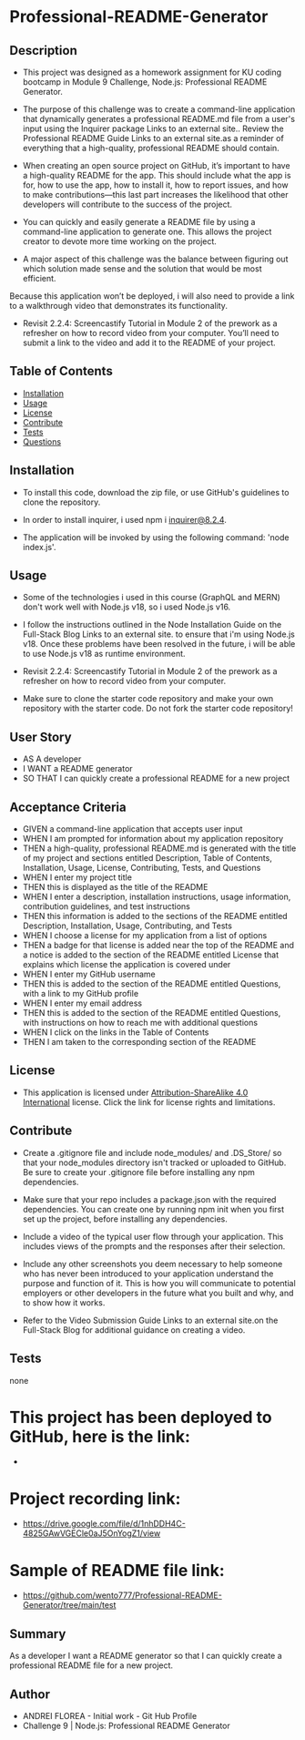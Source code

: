 # Professional-README-Generator



 ## Description 

- This project was designed as a homework assignment for KU coding bootcamp in Module 9 Challenge, Node.js: Professional README Generator.

- The purpose of this challenge was to create a command-line application that dynamically generates a professional README.md file from a user's input using the Inquirer package Links to an external site.. Review the Professional README Guide Links to an external site.as a reminder of everything that a high-quality, professional README should contain. 

- When creating an open source project on GitHub, it’s important to have a high-quality README for the app. This should include what the app is for, how to use the app, how to install it, how to report issues, and how to make contributions—this last part increases the likelihood that other developers will contribute to the success of the project.

- You can quickly and easily generate a README file by using a command-line application to generate one. This allows the project creator to devote more time working on the project.


- A major aspect of this challenge was the balance between figuring out which solution made sense and the solution that would be most efficient.

Because this application won’t be deployed, i will also need to provide a link to a walkthrough video that demonstrates its functionality. 

- Revisit 2.2.4: Screencastify Tutorial in Module 2 of the prework as a refresher on how to record video from your computer. You’ll need to submit a link to the video and add it to the README of your project.



 ## Table of Contents

  - [Installation](#installation)
  - [Usage](#usage)
  - [License](#license)
  - [Contribute](#contribute)
  - [Tests](#tests)
  - [Questions](#questions)
 
 
 ## Installation

  - To install this code, download the zip file, or use GitHub's guidelines to clone the repository.

  - In order to install inquirer, i used npm i inquirer@8.2.4.

  - The application will be invoked by using the following command: 'node index.js'.


## Usage

  - Some of the technologies i used in this course (GraphQL and MERN) don't work well with Node.js v18, so i used Node.js v16. 
  
  - I follow the instructions outlined in the Node Installation Guide on the Full-Stack Blog Links to an external site. to ensure that i'm using Node.js v18. Once these problems have been resolved in the future, i will be able to use Node.js v18 as runtime environment.

  -  Revisit 2.2.4: Screencastify Tutorial in Module 2 of the prework as a refresher on how to record video from your computer.

  - Make sure to clone the starter code repository and make your own repository with the starter code. Do not fork the starter code repository!


## User Story

- AS A developer
- I WANT a README generator
- SO THAT I can quickly create a professional README for a new project


## Acceptance Criteria

- GIVEN a command-line application that accepts user input
- WHEN I am prompted for information about my application repository
- THEN a high-quality, professional README.md is generated with the title of my project and sections entitled Description, Table of Contents, Installation, Usage, License, Contributing, Tests, and Questions
- WHEN I enter my project title
- THEN this is displayed as the title of the README
- WHEN I enter a description, installation instructions, usage information, contribution guidelines, and test instructions
- THEN this information is added to the sections of the README entitled Description, Installation, Usage, Contributing, and Tests
- WHEN I choose a license for my application from a list of options
- THEN a badge for that license is added near the top of the README and a notice is added to the section of the README entitled License that explains which license the application is covered under
- WHEN I enter my GitHub username
- THEN this is added to the section of the README entitled Questions, with a link to my GitHub profile
- WHEN I enter my email address
- THEN this is added to the section of the README entitled Questions, with instructions on how to reach me with additional questions
- WHEN I click on the links in the Table of Contents
- THEN I am taken to the corresponding section of the README




## License


 -  This application is licensed under [Attribution-ShareAlike 4.0 International]((https://creativecommons.org/licenses/by-sa/4.0/)) license. Click the link for license rights and limitations.



 ## Contribute 

 -  Create a .gitignore file and include node_modules/ and .DS_Store/ so that your node_modules directory isn't tracked or uploaded to GitHub. Be sure to create your .gitignore file before installing any npm dependencies.

- Make sure that your repo includes a package.json with the required dependencies. You can create one by running npm init when you first set up the project, before installing any dependencies.

- Include a video of the typical user flow through your application. This includes views of the prompts and the responses after their selection.

- Include any other screenshots you deem necessary to help someone who has never been introduced to your application understand the purpose and function of it. This is how you will communicate to potential employers or other developers in the future what you built and why, and to show how it works.

- Refer to the Video Submission Guide Links to an external site.on the Full-Stack Blog for additional guidance on creating a video.
  
## Tests

  none

 

  # This project has been deployed to GitHub, here is the link:

  * 
  
  # Project recording link:

  * https://drive.google.com/file/d/1nhDDH4C-4825GAwVGECle0aJ5OnYogZ1/view

  # Sample of README file link:

  * https://github.com/wento777/Professional-README-Generator/tree/main/test 



## Summary


As a developer I want a README generator
 so that I can quickly create a professional README file for a new project.





## Author
 * ANDREI FLOREA - Initial work - Git Hub Profile
 * Challenge 9 | Node.js: Professional README Generator
